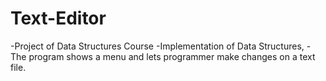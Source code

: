 # Text-Editor
-Project of Data Structures Course
-Implementation of Data Structures,
-The program shows a menu and lets programmer make changes on a text file.

